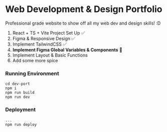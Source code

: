 # Web Development & Design Portfolio

Professional grade website to show off all my web dev and design skills! :D 

1. React + TS + Vite Project Set Up ✅
2. Figma & Responsive Design ✅
3. Implement TailwindCSS ✅
3. **Implement Figma Global Variables & Components** 📌
4. Implement Layout & Basic Functions
5. Add some more spice

### Running Environment
```
cd dev-port
npm i
npm run build
npm run dev
```
### Deployment
```
...
npm run deploy
```

